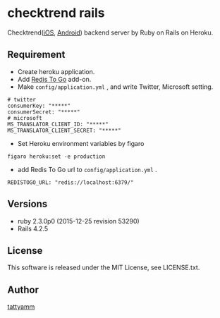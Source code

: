 # checktrend rails

Checktrend([iOS](https://itunes.apple.com/jp/app/checktrend-chekkutorendo/id397153166?mt=8), [Android](https://play.google.com/store/apps/details?id=jp.tattyamm.android.checktrend)) backend server by Ruby on Rails on Heroku.

## Requirement
* Create heroku application.
* Add [Redis To Go](https://elements.heroku.com/addons/redistogo) add-on.
* Make ```config/application.yml``` , and write Twitter, Microsoft setting.

```
# twitter
consumerKey: "*****"
consumerSecret: "*****"
# microsoft
MS_TRANSLATOR_CLIENT_ID: "*****"
MS_TRANSLATOR_CLIENT_SECRET: "*****"
```

* Set Heroku environment variables by figaro

```
figaro heroku:set -e production
```

* add Redis To Go url to ```config/application.yml``` .

```
REDISTOGO_URL: "redis://localhost:6379/"
```


## Versions
* ruby 2.3.0p0 (2015-12-25 revision 53290)
* Rails 4.2.5

## License
This software is released under the MIT License, see LICENSE.txt.

## Author
[tattyamm](https://twitter.com/tattyamm)
